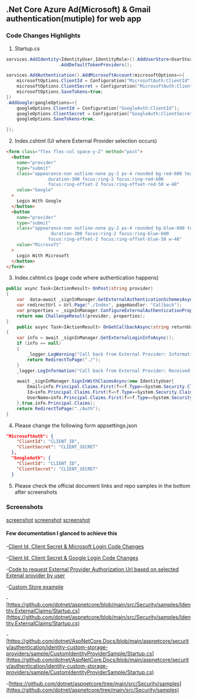 ## .Net Core Azure Ad(Microsoft) & Gmail authentication(mutiple) for web app

### Code Changes Highlights

1. Startup.cs

```C#
services.AddIdentity<IdentityUser,IdentityRole>().AddUserStore<UserStore>().AddRoleStore<RoleStore>()
                    .AddDefaultTokenProviders();

services.AddAuthentication().AddMicrosoftAccount(microsoftOptions=>{
    microsoftOptions.ClientId = Configuration["MicrosoftAuth:ClientId"];
    microsoftOptions.ClientSecret = Configuration["MicrosoftAuth:ClientSecret"];
    microsoftOptions.SaveTokens=true;
})
.AddGoogle(googleOptions=>{
    googleOptions.ClientId = Configuration["GoogleAuth:ClientId"];
    googleOptions.ClientSecret = Configuration["GoogleAuth:ClientSecret"];
    googleOptions.SaveTokens=true;

});
```

2. Index.cshtml (UI where External Provider selection occurs)

```html
<form class="flex flex-col space-y-2" method="post">
  <button
    name="provider"
    type="submit"
    class="appearance-non outline-none py-2 px-4 rounded bg-red-600 text-white transition 
                duration-300 focus:ring-2 focus:ring-red-600
                focus:ring-offset-2 focus:ring-offset-red-50 w-48"
    value="Google"
  >
    Login With Google
  </button>
  <button
    name="provider"
    type="submit"
    class="appearance-non outline-none py-2 px-4 rounded bg-blue-600 text-white transition
                 duration-300 focus:ring-2 focus:ring-blue-600
                focus:ring-offset-2 focus:ring-offset-blue-50 w-48"
    value="Microsoft"
  >
    Login With Microsoft
  </button>
</form>
```

3. Index.cshtml.cs (page code where authentication happens)

```C#
public async Task<IActionResult> OnPost(string provider)
{
    var  data=await _signInManager.GetExternalAuthenticationSchemesAsync();
    var redirectUrl = Url.Page("./Index", pageHandler: "Callback");
    var properties = _signInManager.ConfigureExternalAuthenticationProperties(provider, redirectUrl);
    return new ChallengeResult(provider, properties);
}
    public async Task<IActionResult> OnGetCallbackAsync(string returnUrl = null, string remoteError = null)
{
    var info = await _signInManager.GetExternalLoginInfoAsync();
    if (info == null)
    {
        _logger.LogWarning("Call back from External Provider: Information is empty");
        return RedirectToPage("./");
    }
    _logger.LogInformation("Call back from External Provider: Received Claims");

    await _signInManager.SignInWithClaimsAsync(new IdentityUser{
        Email=info.Principal.Claims.First(f=>f.Type==System.Security.Claims.ClaimTypes.Email).Value,
        Id=info.Principal.Claims.First(f=>f.Type==System.Security.Claims.ClaimTypes.NameIdentifier).Value,
        UserName=info.Principal.Claims.First(f=>f.Type==System.Security.Claims.ClaimTypes.Email).Value
    },true,info.Principal.Claims);
    return RedirectToPage("./Auth");
}
```

4. Please change the following form appsettings.json

```json
"MicrosoftAuth": {
    "ClientId": "CLIENT_ID",
    "ClientSecret": "CLIENT_SECRET"
  },
  "GoogleAuth": {
    "ClientId": "CLIENT_ID",
    "ClientSecret": "CLIENT_SECRET"
  }
```

5. Please check the official document links and repo samples in the bottom after screenshots

### Screenshots

[screenshot](https://github.com/gouthamrangarajan/Asp.Net/blob/master/AzureAD+GmailAuth/Screenshot1.PNG)
[screenshot](https://github.com/gouthamrangarajan/Asp.Net/blob/master/AzureAD+GmailAuth/Screenshot2.PNG)
[screenshot](https://github.com/gouthamrangarajan/Asp.Net/blob/master/AzureAD+GmailAuth/Screenshot3.PNG)

#### Few documentation I glanced to achieve this

-[Client Id, Client Secret & Microsoft Login Code Changes](https://learn.microsoft.com/en-us/aspnet/core/security/authentication/social/microsoft-logins?view=aspnetcore-6.0)

-[Client Id, Client Secret & Google Login Code Changes](https://learn.microsoft.com/en-us/aspnet/core/security/authentication/social/google-logins?view=aspnetcore-6.0)

-[Code to request External Provider Authorization Url based on selected Extenal provider by user](https://github.com/dotnet/aspnetcore/blob/main/src/Security/samples/Identity.ExternalClaims/Pages/Account/ExternalLogin.cshtml.cs)

-[Custom Store example](https://github.com/dotnet/AspNetCore.Docs/blob/main/aspnetcore/security/authentication/identity-custom-storage-providers/sample/CustomIdentityProviderSample/CustomProvider/CustomUserStore.cs)

-[https://github.com/dotnet/aspnetcore/blob/main/src/Security/samples/Identity.ExternalClaims/Startup.cs](https://github.com/dotnet/aspnetcore/blob/main/src/Security/samples/Identity.ExternalClaims/Startup.cs)

-[https://github.com/dotnet/AspNetCore.Docs/blob/main/aspnetcore/security/authentication/identity-custom-storage-providers/sample/CustomIdentityProviderSample/Startup.cs](https://github.com/dotnet/AspNetCore.Docs/blob/main/aspnetcore/security/authentication/identity-custom-storage-providers/sample/CustomIdentityProviderSample/Startup.cs)

-[https://github.com/dotnet/aspnetcore/tree/main/src/Security/samples](https://github.com/dotnet/aspnetcore/tree/main/src/Security/samples)
